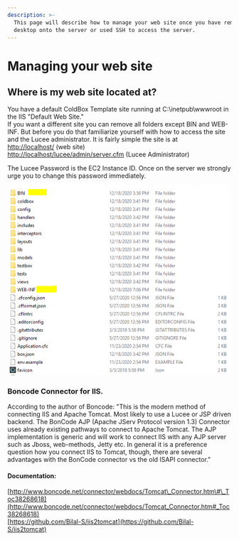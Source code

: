 ```yaml
---
description: >-
  This page will describe how to manage your web site once you have remote
  desktop onto the server or used SSH to access the server.
---
```


# Managing your web site

## Where is my web site located at?

You have a default ColdBox Template site running at C:\inetpub\wwwroot in the IIS "Default Web Site."  
If you want a different site you can remove all folders except BIN and WEB-INF. But before you do that familiarize yourself with how to access the site and the Lucee administrator. It is fairly simple the site is at   
[http://localhost/](http://localhost/) \(web site\)  
[http://localhost/lucee/admin/server.cfm](http://localhost/lucee/admin/server.cfm) \(Lucee Administrator\)

The Lucee Password is the EC2 Instance ID. Once on the server we strongly urge you to change this password immediately.



![](../../../.gitbook/assets/web-site.png)

### Boncode Connector for IIS.

According to the author of Boncode: "This is the modern method of connecting IIS and Apache Tomcat. Most likely to use a Lucee or JSP driven backend. The BonCode AJP \(Apache JServ Protocol version 1.3\) Connector uses already existing pathways to connect to Apache Tomcat. The AJP implementation is generic and will work to connect IIS with any AJP server such as Jboss, web-methods, Jetty etc. In general it is a preference question how you connect IIS to Tomcat, though, there are several advantages with the BonCode connector vs the old ISAPI connector."

#### Documentation:

[http://www.boncode.net/connector/webdocs/Tomcat\_Connector.htm\#\_Toc38268618](http://www.boncode.net/connector/webdocs/Tomcat_Connector.htm#_Toc38268618)  
[https://github.com/Bilal-S/iis2tomcat](https://github.com/Bilal-S/iis2tomcat)




